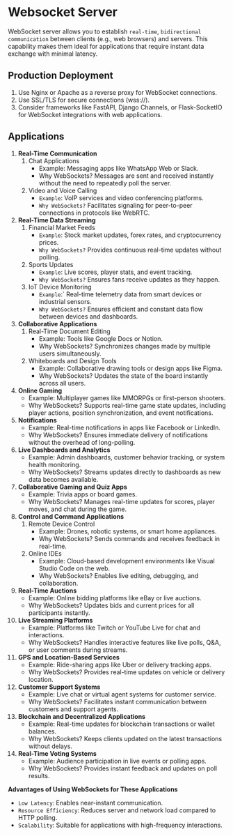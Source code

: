 # Websocket Server
WebSocket server allows you to establish `real-time`, `bidirectional communication` between clients (e.g., web browsers) and servers. This capability makes them ideal for applications that require instant data exchange with minimal latency.  

## Production Deployment
1. Use Nginx or Apache as a reverse proxy for WebSocket connections.
2. Use SSL/TLS for secure connections (wss://).
3. Consider frameworks like FastAPI, Django Channels, or Flask-SocketIO for WebSocket integrations with web applications.

## Applications
1. **Real-Time Communication**
    1. Chat Applications
        * Example: Messaging apps like WhatsApp Web or Slack.
        * Why WebSockets? Messages are sent and received instantly without the need to repeatedly poll the server.
    2. Video and Voice Calling
        * `Example`: VoIP services and video conferencing platforms.
        * `Why WebSockets?` Facilitates signaling for peer-to-peer connections in protocols like WebRTC.
2. **Real-Time Data Streaming**
    1. Financial Market Feeds
        * `Example`: Stock market updates, forex rates, and cryptocurrency prices.
        * `Why WebSockets?` Provides continuous real-time updates without polling.
    2. Sports Updates
        * `Example`: Live scores, player stats, and event tracking.
        * `Why WebSockets?` Ensures fans receive updates as they happen.
    3. IoT Device Monitoring
        * `Example`:` Real-time telemetry data from smart devices or industrial sensors.
        * `Why WebSockets?` Ensures efficient and constant data flow between devices and dashboards.
3. **Collaborative Applications**
    1. Real-Time Document Editing
        * Example: Tools like Google Docs or Notion.
        * Why WebSockets? Synchronizes changes made by multiple users simultaneously.
    2. Whiteboards and Design Tools
        * Example: Collaborative drawing tools or design apps like Figma.
        * Why WebSockets? Updates the state of the board instantly across all users.
4. **Online Gaming**
    * Example: Multiplayer games like MMORPGs or first-person shooters.
    * Why WebSockets? Supports real-time game state updates, including player actions, position synchronization, and event notifications.
5. **Notifications**
    * Example: Real-time notifications in apps like Facebook or LinkedIn.
    * Why WebSockets? Ensures immediate delivery of notifications without the overhead of long-polling.
6. **Live Dashboards and Analytics**
    * Example: Admin dashboards, customer behavior tracking, or system health monitoring.
    * Why WebSockets? Streams updates directly to dashboards as new data becomes available.
7. **Collaborative Gaming and Quiz Apps**
    * Example: Trivia apps or board games.
    * Why WebSockets? Manages real-time updates for scores, player moves, and chat during the game.
8. **Control and Command Applications**
    1. Remote Device Control
        * Example: Drones, robotic systems, or smart home appliances.
        * Why WebSockets? Sends commands and receives feedback in real-time.
    2. Online IDEs
        * Example: Cloud-based development environments like Visual Studio Code on the web.
        * Why WebSockets? Enables live editing, debugging, and collaboration.
9. **Real-Time Auctions**
    * Example: Online bidding platforms like eBay or live auctions.
    * Why WebSockets? Updates bids and current prices for all participants instantly.
10. **Live Streaming Platforms**
    * Example: Platforms like Twitch or YouTube Live for chat and interactions.
    * Why WebSockets? Handles interactive features like live polls, Q&A, or user comments during streams.
11. **GPS and Location-Based Services**
    * Example: Ride-sharing apps like Uber or delivery tracking apps.
    * Why WebSockets? Provides real-time updates on vehicle or delivery location.
12. **Customer Support Systems**
    * Example: Live chat or virtual agent systems for customer service.
    * Why WebSockets? Facilitates instant communication between customers and support agents.
13. **Blockchain and Decentralized Applications**
    * Example: Real-time updates for blockchain transactions or wallet balances.
    * Why WebSockets? Keeps clients updated on the latest transactions without delays.
14. **Real-Time Voting Systems**
    * Example: Audience participation in live events or polling apps.
    * Why WebSockets? Provides instant feedback and updates on poll results.

**Advantages of Using WebSockets for These Applications**

* `Low Latency`: Enables near-instant communication.
* `Resource Efficiency`: Reduces server and network load compared to HTTP polling.
* `Scalability`: Suitable for applications with high-frequency interactions.


